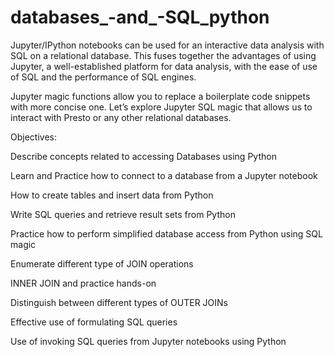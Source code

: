 # databases_-and_-SQL_python
Jupyter/IPython notebooks can be used for an interactive data analysis with SQL on a relational database. This fuses together the advantages of using Jupyter, a well-established platform for data analysis, with the ease of use of SQL and the performance of SQL engines.

Jupyter magic functions allow you to replace a boilerplate code snippets with more concise one. Let’s explore Jupyter SQL magic that allows us to interact with Presto or any other relational databases.

Objectives:

  Describe concepts related to accessing Databases using Python
	
  Learn and Practice how to connect to a database from a Jupyter notebook
	
  How to create tables and insert data from Python
	
  Write SQL queries and retrieve result sets from Python
	
  Practice how to perform simplified database access from Python using SQL magic
	
  Enumerate different type of JOIN operations
	
  INNER JOIN and practice hands-on
	
  Distinguish between different types of OUTER JOINs
	
  Effective use of formulating SQL queries
	
  Use of invoking SQL queries from Jupyter notebooks using Python

